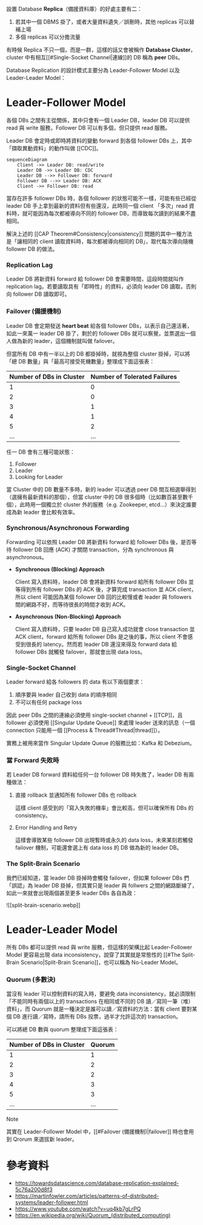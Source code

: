 設置 Database **Replica**（備援資料庫）的好處主要有二：

1. 若其中一個 DBMS 掛了，或者大量資料遺失／誤刪時，其他 replicas 可以替補上場
2. 多個 replicas 可以分擔流量

有時候 Replica 不只一個，而是一群，這樣的話又會被稱作 **Database Cluster**，cluster 中有相互[[#Single-Socket Channel|連線]]的 DB 稱為 **peer** DBs。

Database Replication 的設計模式主要分為 Leader-Follower Model 以及 Leader-Leader Model：

# Leader-Follower Model

各個 DBs 之間有主從關係，其中只會有一個 Leader DB，leader DB 可以提供 read 與 write 服務，Follower DB 可以有多個，但只提供 read 服務。

Leader DB 會定時或即時將資料的變動 forward 到各個 follower DBs 上，其中「擷取異動資料」的動作叫做 [[CDC]]。

```mermaid
sequenceDiagram
    Client ->> Leader DB: read/write
    Leader DB ->> Leader DB: CDC
    Leader DB -->> Follower DB: forward
    Follower DB -->> Leader DB: ACK
    Client ->> Follower DB: read
```

當存在許多 follower DBs 時，各個 follower 的狀態可能不一樣，可能有些已經從 leader DB 手上拿到最新的資料但有些還沒，此時同一個 client 「多次」read 資料時，就可能因為每次都被導向不同的 follower DB，而導致每次讀到的結果不盡相同。

解決上述的 [[CAP Theorem#Consistency|consistency]] 問題的其中一種方法是「讓相同的 client 讀取資料時，每次都被導向相同的 DB」，取代每次導向隨機 follower DB 的做法。

### Replication Lag

Leader DB 將新資料 forward 給 follower DB 會需要時間，這段時間就叫作 replication lag。若要讀取具有「即時性」的資料，必須向 leader DB 讀取，否則向 follower DB 讀取即可。

### Failover (備援機制)

Leader DB 會定期發送 **heart beat** 給各個 follower DBs，以表示自己還活著，如此一來萬一 leader DB 掛了，剩於的 follower DBs 就可以察覺，並票選出一個人做為新的 leader，這個機制就叫做 failover。

但當所有 DB 中有一半以上的 DB 都掛掉時，就視為整個 cluster 掛掉，可以將「總 DB 數量」與「最高可接受死機數量」整理成下面這張表：

|Number of DBs in Cluster|Number of Tolerated Failures|
|---|---|
|1|0|
|2|0|
|3|1|
|4|1|
|5|2|
|…|…|

任一 DB 會有三種可能狀態：

1. Follower
2. Leader
3. Looking for Leader

當 Cluster 中的 DB 數量不多時，新的 leader 可以透過 peer DB 間互相選舉得到（選擁有最新資料的那個），但當 cluster 中的 DB 很多個時（比如數百甚至數千個），此時用一個獨立於 cluster 外的服務（e.g. Zookeeper, etcd…）來決定誰要成為新 leader 會比較有效率。

### Synchronous/Asynchronous Forwarding

Forwarding 可以依照 Leader DB 將新資料 forward 給 follower DBs 後，是否等待 follower DB 回應 (ACK) 才關閉 transaction，分為 synchronous 與 asynchronous。

- **Synchronous (Blocking) Approach**

    Client 寫入資料時，leader DB 會將新資料 forward 給所有 follower DBs 並等得到所有 follower DBs 的 ACK 後，才算完成 transaction 並 ACK client，所以 client 可能因為某個 follower DB 回的比較慢或者 leader 與 followers 間的網路不好，而等待很長的時間才收到 ACK。

- **Asynchronous (Non-Blocking) Approach**

    Client 寫入資料時，只要 leader DB 自己寫入成功就會 close transaction 並 ACK client，forward 給所有 follower DBs 是之後的事，所以 client 不會感受到很長的 latency。然而若 leader DB 還沒來得及 forward data 給 follower DBs 就觸發 failover，那就會出現 data loss。

### Single-Socket Channel

Leader forward 給各 followers 的 data 有以下兩個要求：

1. 順序要與 leader 自己收到 data 的順序相同
2. 不可以有任何 package loss

因此 peer DBs 之間的連線必須使用 single-socket channel + [[TCP]]，且 follower 必須使用 [[Singular Update Queue]] 來處理 leader 送來的訊息（一個 connection 只能用一個 [[Process & Thread#Thread|thread]]）。

實務上被用來當作 Singular Update Queue 的服務比如：Kafka 和 Debezium。

### 當 Forward 失敗時

若 Leader DB forward 資料給任何一台 follower DB 時失敗了，leader DB 有兩種做法：

1. 直接 rollback 並通知所有 follower DBs 也 rollback

    這樣 client 感受到的「寫入失敗的機率」會比較高，但可以確保所有 DBs 的 consistency。

2. Error Handling and Retry

    這樣會導致某些 follower DB 出現暫時或永久的 data loss，未來某刻若觸發 failover 機制，可能還會選上有 data loss 的 DB 做為新的 leader DB。

### The Split-Brain Scenario

我們已經知道，當 leader DB 掛掉時會觸發 failover，但如果 follower DBs 們「誤認」為 leader DB 掛掉，但其實只是 leader 與 follwers 之間的網路斷線了，如此一來就會出現兩個甚至更多 leader DBs 各自為政：

![[split-brain-scenario.webp]]

# Leader-Leader Model

所有 DBs 都可以提供 read 與 write 服務，但這樣的架構比起 Leader-Follower Model 更容易出現 data inconsistency，說穿了其實就是常態性的 [[#The Split-Brain Scenario|Split-Brain Scenario]]，也可以稱為 No-Leader Model。

### Quorum (多數決)

當沒有 leader 可以控制資料的寫入時，要避免 data inconsistency，就必須限制「不能同時有兩個以上的 transactions 在相同或不同的 DB 讀／寫同一筆（堆）資料」，而 Quorum 就是一種決定是誰可以讀／寫資料的方法：當有 client 要對某個 DB 進行讀／寫時，請所有 DBs 投票，過半才允許這次的 transaction。

可以將總 DB 數與 quorum 整理成下面這張表：

|Number of DBs in Cluster|Quorum|
|---|---|
|1|1|
|2|2|
|3|2|
|4|3|
|5|3|
|…|…|

>[!Note]
>其實在 Leader-Follower Model 中，[[#Failover (備援機制)|failover]] 時也會用到 Qrorum 來選拔新 leader。

# 參考資料

- <https://towardsdatascience.com/database-replication-explained-5c76a200d8f3>
- <https://martinfowler.com/articles/patterns-of-distributed-systems/leader-follower.html>
- <https://www.youtube.com/watch?v=uq4kb7gLrPQ>
- <https://en.wikipedia.org/wiki/Quorum_(distributed_computing)>
